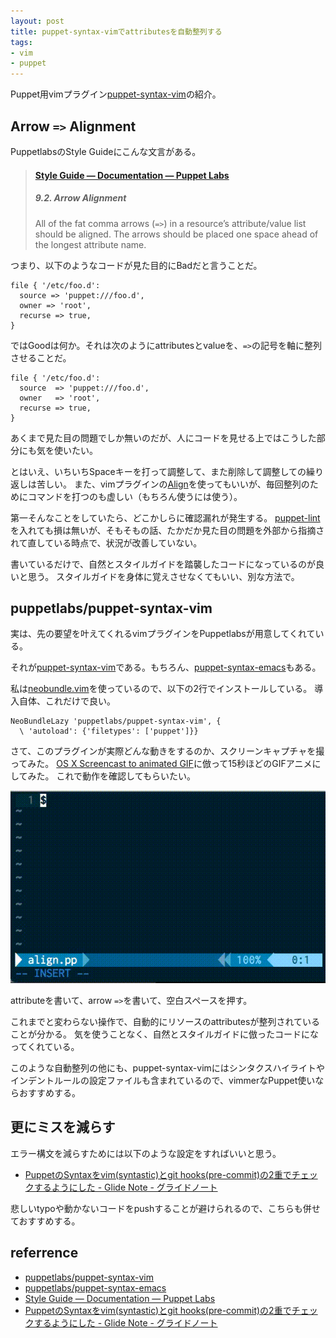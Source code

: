 ```yaml
---
layout: post
title: puppet-syntax-vimでattributesを自動整列する
tags:
- vim
- puppet
---
```

Puppet用vimプラグイン[puppet-syntax-vim](https://github.com/puppetlabs/puppet-syntax-vim)の紹介。

## Arrow `=>` Alignment

PuppetlabsのStyle Guideにこんな文言がある。

> #### [Style Guide — Documentation — Puppet Labs](http://docs.puppetlabs.com/guides/style_guide.html#arrow-alignment)
> ##### 9.2. Arrow Alignment
> All of the fat comma arrows (`=>`) in a resource’s attribute/value list should be aligned. The arrows should be placed one space ahead of the longest attribute name.

つまり、以下のようなコードが見た目的にBadだと言うことだ。

```puppet
file { '/etc/foo.d':
  source => 'puppet:///foo.d',
  owner => 'root',
  recurse => true,
}
```

ではGoodは何か。それは次のようにattributesとvalueを、`=>`の記号を軸に整列させることだ。

```puppet
file { '/etc/foo.d':
  source  => 'puppet:///foo.d',
  owner   => 'root',
  recurse => true,
}
```

あくまで見た目の問題でしか無いのだが、人にコードを見せる上ではこうした部分にも気を使いたい。

とはいえ、いちいちSpaceキーを打って調整して、また削除して調整しての繰り返しは苦しい。
また、vimプラグインの[Align](https://github.com/vim-scripts/Align)を使ってもいいが、毎回整列のためにコマンドを打つのも虚しい（もちろん使うには使う）。

第一そんなことをしていたら、どこかしらに確認漏れが発生する。
[puppet-lint](https://github.com/rodjek/puppet-lint)を入れても損は無いが、そもそもの話、たかだか見た目の問題を外部から指摘されて直している時点で、状況が改善していない。

書いているだけで、自然とスタイルガイドを踏襲したコードになっているのが良いと思う。
スタイルガイドを身体に覚えさせなくてもいい、別な方法で。

## puppetlabs/puppet-syntax-vim

実は、先の要望を叶えてくれるvimプラグインをPuppetlabsが用意してくれている。

それが[puppet-syntax-vim](https://github.com/puppetlabs/puppet-syntax-vim)である。もちろん、[puppet-syntax-emacs](https://github.com/puppetlabs/puppet-syntax-emacs)もある。

私は[neobundle.vim](https://github.com/Shougo/neobundle.vim)を使っているので、以下の2行でインストールしている。
導入自体、これだけで良い。

```vim
NeoBundleLazy 'puppetlabs/puppet-syntax-vim', {
  \ 'autoload': {'filetypes': ['puppet']}}
```

さて、このプラグインが実際どんな動きをするのか、スクリーンキャプチャを撮ってみた。
[OS X Screencast to animated GIF](https://gist.github.com/dergachev/4627207)に倣って15秒ほどのGIFアニメにしてみた。
これで動作を確認してもらいたい。

![](/images/2014/05/05/puppet-syntax-vim.gif)

attributeを書いて、arrow `=>`を書いて、空白スペースを押す。

これまでと変わらない操作で、自動的にリソースのattributesが整列されていることが分かる。
気を使うことなく、自然とスタイルガイドに倣ったコードになってくれている。

このような自動整列の他にも、puppet-syntax-vimにはシンタクスハイライトやインデントルールの設定ファイルも含まれているので、vimmerなPuppet使いならおすすめする。

## 更にミスを減らす

エラー構文を減らすためには以下のような設定をすればいいと思う。

 * [PuppetのSyntaxをvim(syntastic)とgit hooks(pre-commit)の2重でチェックするようにした - Glide Note - グライドノート](http://blog.glidenote.com/blog/2013/03/16/puppet-syntax-check/)

悲しいtypoや動かないコードをpushすることが避けられるので、こちらも併せておすすめする。

## referrence

 * [puppetlabs/puppet-syntax-vim](https://github.com/puppetlabs/puppet-syntax-vim)
 * [puppetlabs/puppet-syntax-emacs](https://github.com/puppetlabs/puppet-syntax-emacs)
 * [Style Guide — Documentation — Puppet Labs](http://docs.puppetlabs.com/guides/style_guide.html#arrow-alignment)
 * [PuppetのSyntaxをvim(syntastic)とgit hooks(pre-commit)の2重でチェックするようにした - Glide Note - グライドノート](http://blog.glidenote.com/blog/2013/03/16/puppet-syntax-check/)
